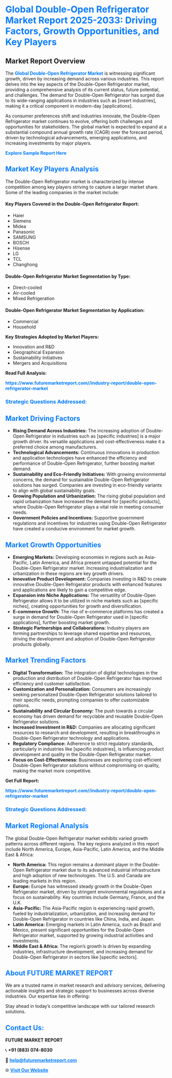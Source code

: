 <h1 style="color: #007BFF;">Global Double-Open Refrigerator Market Report 2025-2033: Driving Factors, Growth Opportunities, and Key Players</h1>

<section id="overview">
<h2>Market Report Overview</h2>
<p>The <a href="https://www.futuremarketreport.com//industry-report/double-open-refrigerator-market" style="color: #007BFF; text-decoration: none;"><strong>Global Double-Open Refrigerator Market</strong></a> is witnessing significant growth, driven by increasing demand across various industries. This report delves into the key aspects of the Double-Open Refrigerator market, providing a comprehensive analysis of its current status, future potential, and challenges. The demand for Double-Open Refrigerator has surged due to its wide-ranging applications in industries such as [insert industries], making it a critical component in modern-day [applications].</p>
<p>As consumer preferences shift and industries innovate, the Double-Open Refrigerator market continues to evolve, offering both challenges and opportunities for stakeholders. The global market is expected to expand at a substantial compound annual growth rate (CAGR) over the forecast period, driven by technological advancements, emerging applications, and increasing investments by major players.</p>
</section>

<section id="overview">
<p><a href="https://www.futuremarketreport.com//request-sample/reportId=85635" style="color: #007BFF; text-decoration: none;"><strong>Explore Sample Report Here</strong></a></p>
</section>

<section id="key-players">
<h2 style="color: #007BFF;">Market Key Players Analysis</h2>
<p>The Double-Open Refrigerator market is characterized by intense competition among key players striving to capture a larger market share. Some of the leading companies in the market include:</p>
<h4>Key Players Covered in the Double-Open Refrigerator Report:</h4>
<ul><li>Haier</li><li>Siemens</li><li>Midea</li><li>Panasonic</li><li>SAMSUNG</li><li>BOSCH</li><li>Hisense</li><li>LG</li><li>TCL</li><li>Changhong</li></ul>
<h4>Double-Open Refrigerator Market Segmentation by Type:</h4>
<ul><li>Direct-cooled</li><li>Air-cooled</li><li>Mixed Refrigeration</li></ul>

<h4>Double-Open Refrigerator Market Segmentation by Application:</h4>
<ul><li>Commercial</li><li>Household</li></ul>
<p><strong>Key Strategies Adopted by Market Players:</strong></p>
<ul>
<li>Innovation and R&D</li>
<li>Geographical Expansion</li>
<li>Sustainability Initiatives</li>
<li>Mergers and Acquisitions</li>
</ul>
</section>

<section>
<p><strong>Read Full Analysis: </strong></p><a href="https://www.futuremarketreport.com//industry-report/double-open-refrigerator-market" style="color: #007BFF; text-decoration: none;"><strong>https://www.futuremarketreport.com//industry-report/double-open-refrigerator-market</strong></a>
<h3 style="color: #007BFF;">Strategic Questions Addressed:</h3>
</section>

<section id="driving-factors">
<h2 style="color: #007BFF;">Market Driving Factors</h2>
<ul>
<li><strong>Rising Demand Across Industries:</strong> The increasing adoption of Double-Open Refrigerator in industries such as [specific industries] is a major growth driver. Its versatile applications and cost-effectiveness make it a preferred choice among manufacturers.</li>
<li><strong>Technological Advancements:</strong> Continuous innovations in production and application technologies have enhanced the efficiency and performance of Double-Open Refrigerator, further boosting market demand.</li>
<li><strong>Sustainability and Eco-Friendly Initiatives:</strong> With growing environmental concerns, the demand for sustainable Double-Open Refrigerator solutions has surged. Companies are investing in eco-friendly variants to align with global sustainability goals.</li>
<li><strong>Growing Population and Urbanization:</strong> The rising global population and rapid urbanization have increased the demand for [specific products], where Double-Open Refrigerator plays a vital role in meeting consumer needs.</li>
<li><strong>Government Policies and Incentives:</strong> Supportive government regulations and incentives for industries using Double-Open Refrigerator have created a conducive environment for market growth.</li>
</ul>
</section>

<section id="growth-opportunities">
<h2 style="color: #007BFF;">Market Growth Opportunities</h2>
<ul>
<li><strong>Emerging Markets:</strong> Developing economies in regions such as Asia-Pacific, Latin America, and Africa present untapped potential for the Double-Open Refrigerator market. Increasing industrialization and urbanization in these regions are key growth drivers.</li>
<li><strong>Innovative Product Development:</strong> Companies investing in R&D to create innovative Double-Open Refrigerator products with enhanced features and applications are likely to gain a competitive edge.</li>
<li><strong>Expansion into Niche Applications:</strong> The versatility of Double-Open Refrigerator allows it to be utilized in niche markets such as [specific niches], creating opportunities for growth and diversification.</li>
<li><strong>E-commerce Growth:</strong> The rise of e-commerce platforms has created a surge in demand for Double-Open Refrigerator used in [specific applications], further boosting market growth.</li>
<li><strong>Strategic Partnerships and Collaborations:</strong> Industry players are forming partnerships to leverage shared expertise and resources, driving the development and adoption of Double-Open Refrigerator products globally.</li>
</ul>
</section>

<section id="trending-factors">
<h2 style="color: #007BFF;">Market Trending Factors</h2>
<ul>
<li><strong>Digital Transformation:</strong> The integration of digital technologies in the production and distribution of Double-Open Refrigerator has improved efficiency and customer satisfaction.</li>
<li><strong>Customization and Personalization:</strong> Consumers are increasingly seeking personalized Double-Open Refrigerator solutions tailored to their specific needs, prompting companies to offer customizable options.</li>
<li><strong>Sustainability and Circular Economy:</strong> The push towards a circular economy has driven demand for recyclable and reusable Double-Open Refrigerator solutions.</li>
<li><strong>Increased Investment in R&D:</strong> Companies are allocating significant resources to research and development, resulting in breakthroughs in Double-Open Refrigerator technology and applications.</li>
<li><strong>Regulatory Compliance:</strong> Adherence to strict regulatory standards, particularly in industries like [specific industries], is influencing product development and quality in the Double-Open Refrigerator market.</li>
<li><strong>Focus on Cost-Effectiveness:</strong> Businesses are exploring cost-efficient Double-Open Refrigerator solutions without compromising on quality, making the market more competitive.</li>
</ul>
</section>

<section>
<p><strong>Get Full Report: </strong></p><a href="https://www.futuremarketreport.com//industry-report/double-open-refrigerator-market" style="color: #007BFF; text-decoration: none;"><strong>https://www.futuremarketreport.com//industry-report/double-open-refrigerator-market</strong></a>
<h3 style="color: #007BFF;">Strategic Questions Addressed:</h3>
</section>


<section id="regional-analysis">
<h2 style="color: #007BFF;">Market Regional Analysis</h2>
<p>The global Double-Open Refrigerator market exhibits varied growth patterns across different regions. The key regions analyzed in this report include North America, Europe, Asia-Pacific, Latin America, and the Middle East & Africa:</p>
<ul>
<li><strong>North America:</strong> This region remains a dominant player in the Double-Open Refrigerator market due to its advanced industrial infrastructure and high adoption of new technologies. The U.S. and Canada are leading markets in this region.</li>
<li><strong>Europe:</strong> Europe has witnessed steady growth in the Double-Open Refrigerator market, driven by stringent environmental regulations and a focus on sustainability. Key countries include Germany, France, and the U.K.</li>
<li><strong>Asia-Pacific:</strong> The Asia-Pacific region is experiencing rapid growth, fueled by industrialization, urbanization, and increasing demand for Double-Open Refrigerator in countries like China, India, and Japan.</li>
<li><strong>Latin America:</strong> Emerging markets in Latin America, such as Brazil and Mexico, present significant opportunities for the Double-Open Refrigerator market, supported by growing industrial activities and investments.</li>
<li><strong>Middle East & Africa:</strong> The region’s growth is driven by expanding industries, infrastructure development, and increasing demand for Double-Open Refrigerator in sectors like [specific sectors].</li>
</ul>
</section>

<footer>
<h2 style="color: #007BFF;">About FUTURE MARKET REPORT</h2>
<p>We are a trusted name in market research and advisory services, delivering actionable insights and strategic support to businesses across diverse industries. Our expertise lies in offering:</p>

<p>Stay ahead in today’s competitive landscape with our tailored research solutions.</p>

<h2 style="color: #007BFF;">Contact Us:</h2>
<p><strong>FUTURE MARKET REPORT</strong></p>
<p>📞 <strong>+91 (883) 074-8030</strong></p>
<p>📧 <strong><a href="mailto:help@futuremarketreport.com" style="color: #007BFF;">help@futuremarketreport.com</a></strong></p>
<p>🌐 <strong><a href="https://www.futuremarketreport.com/" style="color: #007BFF;">Visit Our Website</a></strong></p>
</footer>